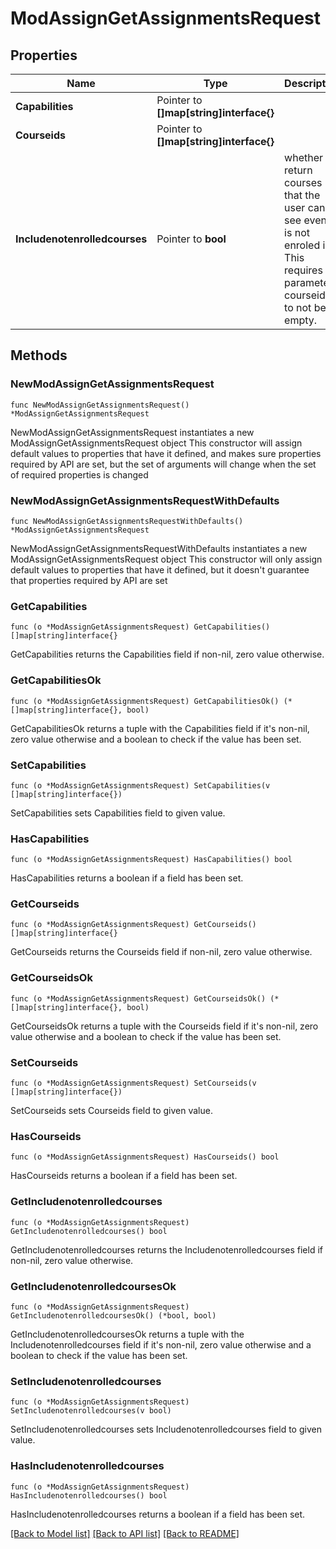 # ModAssignGetAssignmentsRequest

## Properties

Name | Type | Description | Notes
------------ | ------------- | ------------- | -------------
**Capabilities** | Pointer to **[]map[string]interface{}** |  | [optional] 
**Courseids** | Pointer to **[]map[string]interface{}** |  | [optional] 
**Includenotenrolledcourses** | Pointer to **bool** | whether to return courses that the user can see                                                                     even if is not enroled in. This requires the parameter courseids                                                                     to not be empty. | [optional] [default to false]

## Methods

### NewModAssignGetAssignmentsRequest

`func NewModAssignGetAssignmentsRequest() *ModAssignGetAssignmentsRequest`

NewModAssignGetAssignmentsRequest instantiates a new ModAssignGetAssignmentsRequest object
This constructor will assign default values to properties that have it defined,
and makes sure properties required by API are set, but the set of arguments
will change when the set of required properties is changed

### NewModAssignGetAssignmentsRequestWithDefaults

`func NewModAssignGetAssignmentsRequestWithDefaults() *ModAssignGetAssignmentsRequest`

NewModAssignGetAssignmentsRequestWithDefaults instantiates a new ModAssignGetAssignmentsRequest object
This constructor will only assign default values to properties that have it defined,
but it doesn't guarantee that properties required by API are set

### GetCapabilities

`func (o *ModAssignGetAssignmentsRequest) GetCapabilities() []map[string]interface{}`

GetCapabilities returns the Capabilities field if non-nil, zero value otherwise.

### GetCapabilitiesOk

`func (o *ModAssignGetAssignmentsRequest) GetCapabilitiesOk() (*[]map[string]interface{}, bool)`

GetCapabilitiesOk returns a tuple with the Capabilities field if it's non-nil, zero value otherwise
and a boolean to check if the value has been set.

### SetCapabilities

`func (o *ModAssignGetAssignmentsRequest) SetCapabilities(v []map[string]interface{})`

SetCapabilities sets Capabilities field to given value.

### HasCapabilities

`func (o *ModAssignGetAssignmentsRequest) HasCapabilities() bool`

HasCapabilities returns a boolean if a field has been set.

### GetCourseids

`func (o *ModAssignGetAssignmentsRequest) GetCourseids() []map[string]interface{}`

GetCourseids returns the Courseids field if non-nil, zero value otherwise.

### GetCourseidsOk

`func (o *ModAssignGetAssignmentsRequest) GetCourseidsOk() (*[]map[string]interface{}, bool)`

GetCourseidsOk returns a tuple with the Courseids field if it's non-nil, zero value otherwise
and a boolean to check if the value has been set.

### SetCourseids

`func (o *ModAssignGetAssignmentsRequest) SetCourseids(v []map[string]interface{})`

SetCourseids sets Courseids field to given value.

### HasCourseids

`func (o *ModAssignGetAssignmentsRequest) HasCourseids() bool`

HasCourseids returns a boolean if a field has been set.

### GetIncludenotenrolledcourses

`func (o *ModAssignGetAssignmentsRequest) GetIncludenotenrolledcourses() bool`

GetIncludenotenrolledcourses returns the Includenotenrolledcourses field if non-nil, zero value otherwise.

### GetIncludenotenrolledcoursesOk

`func (o *ModAssignGetAssignmentsRequest) GetIncludenotenrolledcoursesOk() (*bool, bool)`

GetIncludenotenrolledcoursesOk returns a tuple with the Includenotenrolledcourses field if it's non-nil, zero value otherwise
and a boolean to check if the value has been set.

### SetIncludenotenrolledcourses

`func (o *ModAssignGetAssignmentsRequest) SetIncludenotenrolledcourses(v bool)`

SetIncludenotenrolledcourses sets Includenotenrolledcourses field to given value.

### HasIncludenotenrolledcourses

`func (o *ModAssignGetAssignmentsRequest) HasIncludenotenrolledcourses() bool`

HasIncludenotenrolledcourses returns a boolean if a field has been set.


[[Back to Model list]](../README.md#documentation-for-models) [[Back to API list]](../README.md#documentation-for-api-endpoints) [[Back to README]](../README.md)


